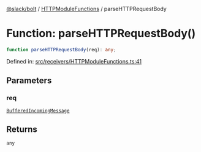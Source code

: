 [@slack/bolt](../../../../index.md) / [HTTPModuleFunctions](../index.md) / parseHTTPRequestBody

# Function: parseHTTPRequestBody()

```ts
function parseHTTPRequestBody(req): any;
```

Defined in: [src/receivers/HTTPModuleFunctions.ts:41](https://github.com/slackapi/bolt-js/blob/main/src/receivers/HTTPModuleFunctions.ts#L41)

## Parameters

### req

[`BufferedIncomingMessage`](../../../../interfaces/BufferedIncomingMessage.md)

## Returns

`any`
